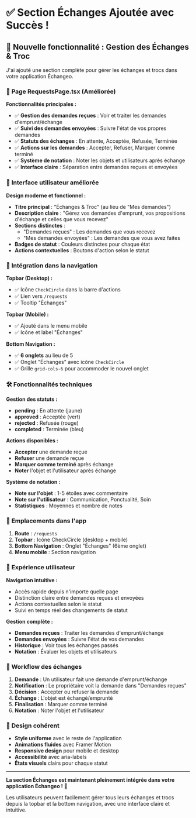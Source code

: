 # ✅ Section Échanges Ajoutée avec Succès !

## 🎯 **Nouvelle fonctionnalité : Gestion des Échanges & Troc**

J'ai ajouté une section complète pour gérer les échanges et trocs dans votre application Échangeo.

### 📱 **Page RequestsPage.tsx (Améliorée)**

**Fonctionnalités principales :**
- ✅ **Gestion des demandes reçues** : Voir et traiter les demandes d'emprunt/échange
- ✅ **Suivi des demandes envoyées** : Suivre l'état de vos propres demandes
- ✅ **Statuts des échanges** : En attente, Acceptée, Refusée, Terminée
- ✅ **Actions sur les demandes** : Accepter, Refuser, Marquer comme terminé
- ✅ **Système de notation** : Noter les objets et utilisateurs après échange
- ✅ **Interface claire** : Séparation entre demandes reçues et envoyées

### 🎨 **Interface utilisateur améliorée**

**Design moderne et fonctionnel :**
- **Titre principal** : "Échanges & Troc" (au lieu de "Mes demandes")
- **Description claire** : "Gérez vos demandes d'emprunt, vos propositions d'échange et celles que vous recevez"
- **Sections distinctes** :
  - "Demandes reçues" : Les demandes que vous recevez
  - "Mes demandes envoyées" : Les demandes que vous avez faites
- **Badges de statut** : Couleurs distinctes pour chaque état
- **Actions contextuelles** : Boutons d'action selon le statut

### 🔗 **Intégration dans la navigation**

**Topbar (Desktop) :**
- ✅ Icône `CheckCircle` dans la barre d'actions
- ✅ Lien vers `/requests`
- ✅ Tooltip "Échanges"

**Topbar (Mobile) :**
- ✅ Ajouté dans le menu mobile
- ✅ Icône et label "Échanges"

**Bottom Navigation :**
- ✅ **6 onglets** au lieu de 5
- ✅ Onglet "Échanges" avec icône `CheckCircle`
- ✅ Grille `grid-cols-6` pour accommoder le nouvel onglet

### 🛠 **Fonctionnalités techniques**

**Gestion des statuts :**
- **pending** : En attente (jaune)
- **approved** : Acceptée (vert)
- **rejected** : Refusée (rouge)
- **completed** : Terminée (bleu)

**Actions disponibles :**
- **Accepter** une demande reçue
- **Refuser** une demande reçue
- **Marquer comme terminé** après échange
- **Noter** l'objet et l'utilisateur après échange

**Système de notation :**
- **Note sur l'objet** : 1-5 étoiles avec commentaire
- **Note sur l'utilisateur** : Communication, Ponctualité, Soin
- **Statistiques** : Moyennes et nombre de notes

### 📍 **Emplacements dans l'app**

1. **Route** : `/requests`
2. **Topbar** : Icône CheckCircle (desktop + mobile)
3. **Bottom Navigation** : Onglet "Échanges" (6ème onglet)
4. **Menu mobile** : Section navigation

### 🎯 **Expérience utilisateur**

**Navigation intuitive :**
- Accès rapide depuis n'importe quelle page
- Distinction claire entre demandes reçues et envoyées
- Actions contextuelles selon le statut
- Suivi en temps réel des changements de statut

**Gestion complète :**
- **Demandes reçues** : Traiter les demandes d'emprunt/échange
- **Demandes envoyées** : Suivre l'état de vos demandes
- **Historique** : Voir tous les échanges passés
- **Notation** : Évaluer les objets et utilisateurs

### 🔄 **Workflow des échanges**

1. **Demande** : Un utilisateur fait une demande d'emprunt/échange
2. **Notification** : Le propriétaire voit la demande dans "Demandes reçues"
3. **Décision** : Accepter ou refuser la demande
4. **Échange** : L'objet est échangé/emprunté
5. **Finalisation** : Marquer comme terminé
6. **Notation** : Noter l'objet et l'utilisateur

### 🎨 **Design cohérent**

- **Style uniforme** avec le reste de l'application
- **Animations fluides** avec Framer Motion
- **Responsive design** pour mobile et desktop
- **Accessibilité** avec aria-labels
- **États visuels** clairs pour chaque statut

---

**La section Échanges est maintenant pleinement intégrée dans votre application Échangeo ! 🎉**

Les utilisateurs peuvent facilement gérer tous leurs échanges et trocs depuis la topbar et la bottom navigation, avec une interface claire et intuitive.
